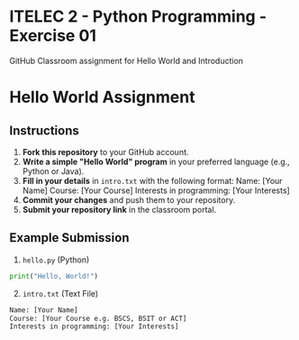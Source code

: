 # ITELEC 2 - Python Programming - Exercise 01
GitHub Classroom assignment for Hello World and Introduction

# Hello World Assignment

## Instructions

1. **Fork this repository** to your GitHub account.
2. **Write a simple "Hello World" program** in your preferred language (e.g., Python or Java).
3. **Fill in your details** in `intro.txt` with the following format: Name: [Your Name] Course: [Your Course] Interests in programming: [Your Interests]
4. **Commit your changes** and push them to your repository.
5. **Submit your repository link** in the classroom portal.

## Example Submission

1. `hello.py` (Python)
```python
print("Hello, World!")
```

2. `intro.txt` (Text File)
```txt
Name: [Your Name]
Course: [Your Course e.g. BSCS, BSIT or ACT]
Interests in programming: [Your Interests]
```
